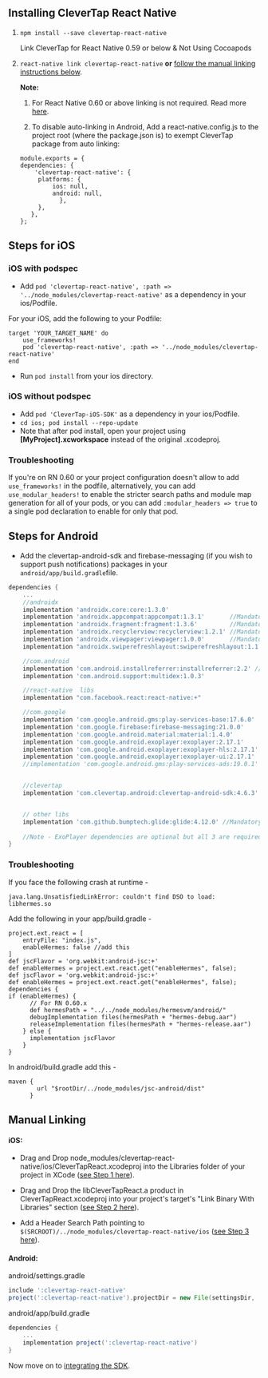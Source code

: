 ## Installing CleverTap React Native

1. `npm install --save clevertap-react-native`

     Link CleverTap for React Native 0.59 or below & Not Using Cocoapods

2. `react-native link clevertap-react-native` **or** [follow the manual linking instructions below](#manual-linking).

    **Note:**
    
    1. For React Native 0.60 or above linking is not required. Read more [here](https://github.com/react-native-community/cli/blob/master/docs/autolinking.md).
    
    2. To disable auto-linking in Android, Add a react-native.config.js to the project root (where the package.json is) to exempt CleverTap package from auto linking:
    
    ```
    module.exports = {
	dependencies: {
   	 	'clevertap-react-native': {
   	  	 platforms: {
     	  	 ios: null,
      	  	 android: null,
     	       },
   	     },
  	   },
	};
    ```
    
  
  ## Steps for iOS ##
  

### iOS with podspec
- Add `pod 'clevertap-react-native', :path => '../node_modules/clevertap-react-native'` as a dependency in your ios/Podfile.

For your iOS, add the following to your Podfile:

```
target 'YOUR_TARGET_NAME' do  
    use_frameworks!
    pod 'clevertap-react-native', :path => '../node_modules/clevertap-react-native'
end
```

- Run `pod install` from your ios directory.

### iOS without podspec
- Add `pod 'CleverTap-iOS-SDK'` as a dependency in your ios/Podfile.
- `cd ios; pod install --repo-update`
- Note that after pod install, open your project using **[MyProject].xcworkspace** instead of the original .xcodeproj.

### Troubleshooting  

If you're on RN 0.60 or your project configuration doesn't allow to add `use_frameworks!` in the podfile, alternatively, you can add `use_modular_headers!` to enable the stricter search paths and module map generation for all of your pods, or you can add `:modular_headers => true` to a single pod declaration to enable for only that pod.


## Steps for Android ##


- Add the clevertap-android-sdk and firebase-messaging (if you wish to support push notifications) packages in your `android/app/build.gradle`file.
```gradle
dependencies {
	...
	//androidx
    implementation 'androidx.core:core:1.3.0'
    implementation 'androidx.appcompat:appcompat:1.3.1'       //Mandatory for App Inbox
    implementation 'androidx.fragment:fragment:1.3.6'         //Mandatory for InApp
    implementation 'androidx.recyclerview:recyclerview:1.2.1' //Mandatory for App Inbox
    implementation 'androidx.viewpager:viewpager:1.0.0'       //Mandatory for App Inbox
    implementation "androidx.swiperefreshlayout:swiperefreshlayout:1.1.0"

    //com.android
    implementation 'com.android.installreferrer:installreferrer:2.2' //Mandatory for React Native SDK v0.3.9+
    implementation 'com.android.support:multidex:1.0.3'

    //react-native  libs
    implementation "com.facebook.react:react-native:+"

    //com.google
    implementation 'com.google.android.gms:play-services-base:17.6.0'
    implementation 'com.google.firebase:firebase-messaging:21.0.0'
    implementation 'com.google.android.material:material:1.4.0'          //Mandatory for App Inbox
    implementation 'com.google.android.exoplayer:exoplayer:2.17.1'      //Optional for Audio/Video
    implementation 'com.google.android.exoplayer:exoplayer-hls:2.17.1'  //Optional for Audio/Video
    implementation 'com.google.android.exoplayer:exoplayer-ui:2.17.1'   //Optional for Audio/Video
    //implementation 'com.google.android.gms:play-services-ads:19.0.1'


    //clevertap
    implementation 'com.clevertap.android:clevertap-android-sdk:4.6.3'


    // other libs
	implementation 'com.github.bumptech.glide:glide:4.12.0' //Mandatory for App Inbox
	
    //Note - ExoPlayer dependencies are optional but all 3 are required for Audio/Video Inbox and InApp Messages
}
```
### Troubleshooting  

If you face the following crash at runtime -

```java.lang.UnsatisfiedLinkError: couldn't find DSO to load: libhermes.so```

Add the following in your app/build.gradle -

```
project.ext.react = [
    entryFile: "index.js",
    enableHermes: false //add this
]
def jscFlavor = 'org.webkit:android-jsc:+'
def enableHermes = project.ext.react.get("enableHermes", false);
def jscFlavor = 'org.webkit:android-jsc:+'
def enableHermes = project.ext.react.get("enableHermes", false);
dependencies {
if (enableHermes) {
      // For RN 0.60.x
      def hermesPath = "../../node_modules/hermesvm/android/"
      debugImplementation files(hermesPath + "hermes-debug.aar")
      releaseImplementation files(hermesPath + "hermes-release.aar")
    } else {
      implementation jscFlavor
    }
}
```
In android/build.gradle add this -

```
maven {
        url "$rootDir/../node_modules/jsc-android/dist"
      }
```

## Manual Linking ##

#### iOS:
- Drag and Drop node_modules/clevertap-react-native/ios/CleverTapReact.xcodeproj into the Libraries folder of your project in XCode ([see Step 1 here](http://facebook.github.io/react-native/docs/linking-libraries-ios.html#manual-linking)).

- Drag and Drop the libCleverTapReact.a product in CleverTapReact.xcodeproj into your project's target's "Link Binary With Libraries" section ([see Step 2 here](http://facebook.github.io/react-native/docs/linking-libraries-ios.html#manual-linking)).

- Add a Header Search Path pointing to `$(SRCROOT)/../node_modules/clevertap-react-native/ios` ([see Step 3 here](http://facebook.github.io/react-native/docs/linking-libraries-ios.html#manual-linking)).

#### Android:
android/settings.gradle

```gradle
include ':clevertap-react-native'
project(':clevertap-react-native').projectDir = new File(settingsDir, '../node_modules/clevertap-react-native/android')
```
android/app/build.gradle
```gradle
dependencies {
    ...
    implementation project(':clevertap-react-native')
}
```

Now move on to [integrating the SDK](./integration.md).
